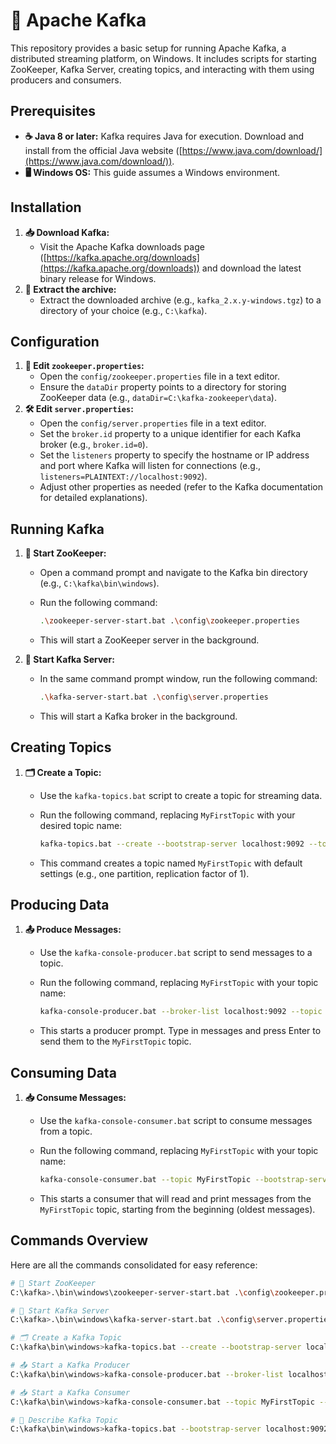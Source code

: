 # 🚀 Apache Kafka

This repository provides a basic setup for running Apache Kafka, a distributed streaming platform, on Windows. It includes scripts for starting ZooKeeper, Kafka Server, creating topics, and interacting with them using producers and consumers.

## Prerequisites

* **☕ Java 8 or later:** Kafka requires Java for execution. Download and install from the official Java website ([https://www.java.com/download/](https://www.java.com/download/)).
* **🖥️ Windows OS:** This guide assumes a Windows environment.

## Installation

1. **📥 Download Kafka:**
   - Visit the Apache Kafka downloads page ([https://kafka.apache.org/downloads](https://kafka.apache.org/downloads)) and download the latest binary release for Windows.
2. **📂 Extract the archive:**
   - Extract the downloaded archive (e.g., `kafka_2.x.y-windows.tgz`) to a directory of your choice (e.g., `C:\kafka`).

## Configuration

1. **📝 Edit `zookeeper.properties`:**
   - Open the `config/zookeeper.properties` file in a text editor.
   - Ensure the `dataDir` property points to a directory for storing ZooKeeper data (e.g., `dataDir=C:\kafka-zookeeper\data`).
2. **🛠️ Edit `server.properties`:**
   - Open the `config/server.properties` file in a text editor.
   - Set the `broker.id` property to a unique identifier for each Kafka broker (e.g., `broker.id=0`).
   - Set the `listeners` property to specify the hostname or IP address and port where Kafka will listen for connections (e.g., `listeners=PLAINTEXT://localhost:9092`).
   - Adjust other properties as needed (refer to the Kafka documentation for detailed explanations).

## Running Kafka

1. **🐘 Start ZooKeeper:**
   - Open a command prompt and navigate to the Kafka bin directory (e.g., `C:\kafka\bin\windows`).
   - Run the following command:

     ```sh
     .\zookeeper-server-start.bat .\config\zookeeper.properties
     ```

   - This will start a ZooKeeper server in the background.

2. **🔧 Start Kafka Server:**
   - In the same command prompt window, run the following command:

     ```sh
     .\kafka-server-start.bat .\config\server.properties
     ```

   - This will start a Kafka broker in the background.

## Creating Topics

1. **🗂️ Create a Topic:**
   - Use the `kafka-topics.bat` script to create a topic for streaming data.
   - Run the following command, replacing `MyFirstTopic` with your desired topic name:

     ```sh
     kafka-topics.bat --create --bootstrap-server localhost:9092 --topic MyFirstTopic
     ```

   - This command creates a topic named `MyFirstTopic` with default settings (e.g., one partition, replication factor of 1).

## Producing Data

1. **📤 Produce Messages:**
   - Use the `kafka-console-producer.bat` script to send messages to a topic.
   - Run the following command, replacing `MyFirstTopic` with your topic name:

     ```sh
     kafka-console-producer.bat --broker-list localhost:9092 --topic MyFirstTopic
     ```

   - This starts a producer prompt. Type in messages and press Enter to send them to the `MyFirstTopic` topic.

## Consuming Data

1. **📥 Consume Messages:**
   - Use the `kafka-console-consumer.bat` script to consume messages from a topic.
   - Run the following command, replacing `MyFirstTopic` with your topic name:

     ```sh
     kafka-console-consumer.bat --topic MyFirstTopic --bootstrap-server localhost:9092 --from-beginning
     ```

   - This starts a consumer that will read and print messages from the `MyFirstTopic` topic, starting from the beginning (oldest messages).

## Commands Overview

Here are all the commands consolidated for easy reference:

```sh
# 🐘 Start ZooKeeper
C:\kafka>.\bin\windows\zookeeper-server-start.bat .\config\zookeeper.properties

# 🔧 Start Kafka Server
C:\kafka>.\bin\windows\kafka-server-start.bat .\config\server.properties

# 🗂️ Create a Kafka Topic
C:\kafka\bin\windows>kafka-topics.bat --create --bootstrap-server localhost:9092 --topic MyFirstTopic

# 📤 Start a Kafka Producer
C:\kafka\bin\windows>kafka-console-producer.bat --broker-list localhost:9092 --topic MyFirstTopic

# 📥 Start a Kafka Consumer
C:\kafka\bin\windows>kafka-console-consumer.bat --topic MyFirstTopic --bootstrap-server localhost:9092 --from-beginning

# 📝 Describe Kafka Topic
C:\kafka\bin\windows>kafka-topics.bat --bootstrap-server localhost:9092 --describe --topic MyFirstTopic

